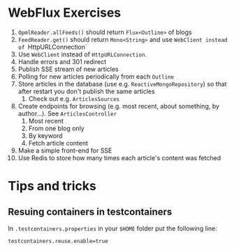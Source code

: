 # WebFlux Exercises

1. `OpmlReader.allFeeds()` should return `Flux<Outline>` of blogs
2. `FeedReader.get()` should return `Mono<String>` and use `WebClient instead of `HttpURLConnection`
3. Use `WebClient` instead of `HttpURLConnection`.
4. Handle errors and 301 redirect
5. Publish SSE stream of new articles
6. Polling for new articles periodically from each `Outline`
7. Store articles in the database (use e.g. `ReactiveMongoRepository`) so that after restart you don't publish the same articles
    1. Check out e.g. `ArticlesSources`
8. Create endpoints for browsing (e.g. most recent, about something, by author...). See `ArticlesController`
    1. Most recent
    2. From one blog only
    3. By keyword
    4. Fetch article content
9. Make a simple front-end for SSE
10. Use Redis to store how many times each article's content was fetched

# Tips and tricks

## Resuing containers in testcontainers

In `.testcontainers.properties` in your `$HOME` folder put the following line:

```
testcontainers.reuse.enable=true
```